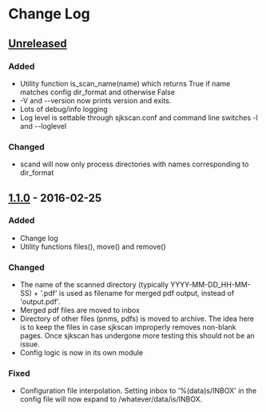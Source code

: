 # Change Log

## [Unreleased]

### Added
- Utility function is_scan_name(name) which returns True if name matches config dir_format and otherwise False
- -V and --version now prints version and exits.
- Lots of debug/info logging
- Log level is settable through sjkscan.conf and command line switches -l and --loglevel

### Changed
- scand will now only process directories with names corresponding to dir_format

## [1.1.0] - 2016-02-25

### Added
- Change log
- Utility functions files(), move() and remove()

### Changed
- The name of the scanned directory (typically YYYY-MM-DD_HH-MM-SS) + '.pdf' is used as filename for merged pdf output, instead of 'output.pdf'.
- Merged pdf files are moved to inbox
- Directory of other files (pnms, pdfs) is moved to archive. The idea here is to keep the files in case sjkscan improperly removes non-blank pages. Once sjkscan has undergone more testing this should not be an issue.
- Config logic is now in its own module


### Fixed
- Configuration file interpolation. Setting inbox to '%(data)s/INBOX' in the config file will now expand to /whatever/data/is/INBOX.

[Unreleased]: https://github.com/sjktje/sjkscan/compare/v1.1.0...HEAD
[1.1.0]: https://github.com/sjktje/sjkscan/compare/v1.0.0...v1.1.0
